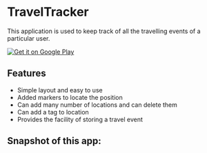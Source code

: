 # TravelTracker
This application is used to keep track of all the travelling events of a particular user.

<a href="https://play.google.com/store/apps/details?id=com.suhaas.traveltracker&hl=en&utm_source=global_co&utm_medium=prtnr&utm_content=Mar2515&utm_campaign=PartBadge&pcampaignid=MKT-AC-global-none-all-co-pr-py-PartBadges-Oct1515-1"><img alt="Get it on Google Play" src="https://play.google.com/intl/en_us/badges/images/apps/en-play-badge-border.png" /></a>

## Features
* Simple layout and easy to use
* Added markers to locate the position
* Can add many number of locations and can delete them
* Can add a tag to location
* Provides the facility of storing a travel event

## Snapshot of this app:
